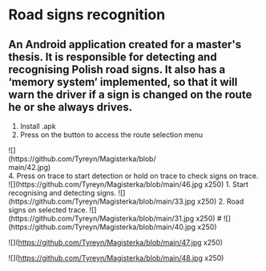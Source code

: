 # Road signs recognition
## An Android application created for a master's thesis. It is responsible for detecting and recognising Polish road signs. It also has a ‘memory system’ implemented, so that it will warn the driver if a sign is changed on the route he or she always drives.
1. Install .apk
2. Press on the button to access the route selection menu
<div style="width: 60%; height: 60%">
   ![](https://github.com/Tyreyn/Magisterka/blob/main/42.jpg)
</div>
4. Press on trace to start detection or hold on trace to check signs on trace.
![](https://github.com/Tyreyn/Magisterka/blob/main/46.jpg x250)
   1. Start recognising and detecting signs.
![](https://github.com/Tyreyn/Magisterka/blob/main/33.jpg x250)
   2. Road signs on selected trace.
![](https://github.com/Tyreyn/Magisterka/blob/main/31.jpg x250)
#
![](https://github.com/Tyreyn/Magisterka/blob/main/40.jpg x250)

![](https://github.com/Tyreyn/Magisterka/blob/main/47.jpg x250)

![](https://github.com/Tyreyn/Magisterka/blob/main/48.jpg x250)
